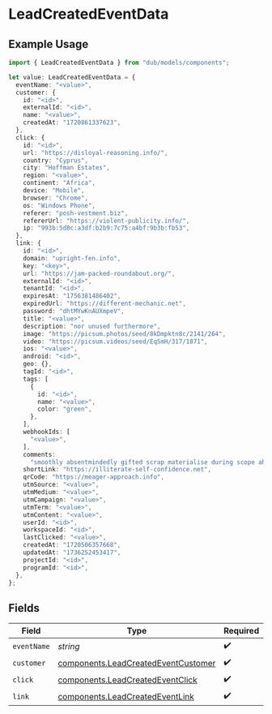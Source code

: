 # LeadCreatedEventData

## Example Usage

```typescript
import { LeadCreatedEventData } from "dub/models/components";

let value: LeadCreatedEventData = {
  eventName: "<value>",
  customer: {
    id: "<id>",
    externalId: "<id>",
    name: "<value>",
    createdAt: "1720861337623",
  },
  click: {
    id: "<id>",
    url: "https://disloyal-reasoning.info/",
    country: "Cyprus",
    city: "Hoffman Estates",
    region: "<value>",
    continent: "Africa",
    device: "Mobile",
    browser: "Chrome",
    os: "Windows Phone",
    referer: "posh-vestment.biz",
    refererUrl: "https://violent-publicity.info/",
    ip: "993b:5d8c:a3df:b2b9:7c75:a4bf:9b3b:fb53",
  },
  link: {
    id: "<id>",
    domain: "upright-fen.info",
    key: "<key>",
    url: "https://jam-packed-roundabout.org/",
    externalId: "<id>",
    tenantId: "<id>",
    expiresAt: "1756381486402",
    expiredUrl: "https://different-mechanic.net",
    password: "dhtMYwKnAUXmpeV",
    title: "<value>",
    description: "nor unused furthermore",
    image: "https://picsum.photos/seed/8kDmpktn8c/2141/264",
    video: "https://picsum.videos/seed/EqSmH/317/1871",
    ios: "<value>",
    android: "<id>",
    geo: {},
    tagId: "<id>",
    tags: [
      {
        id: "<id>",
        name: "<value>",
        color: "green",
      },
    ],
    webhookIds: [
      "<value>",
    ],
    comments:
      "smoothly absentmindedly gifted scrap materialise during scope aha hexagon french gah relieve minus",
    shortLink: "https://illiterate-self-confidence.net",
    qrCode: "https://meager-approach.info",
    utmSource: "<value>",
    utmMedium: "<value>",
    utmCampaign: "<value>",
    utmTerm: "<value>",
    utmContent: "<value>",
    userId: "<id>",
    workspaceId: "<id>",
    lastClicked: "<value>",
    createdAt: "1720506357668",
    updatedAt: "1736252453417",
    projectId: "<id>",
    programId: "<id>",
  },
};
```

## Fields

| Field                                                                                      | Type                                                                                       | Required                                                                                   | Description                                                                                |
| ------------------------------------------------------------------------------------------ | ------------------------------------------------------------------------------------------ | ------------------------------------------------------------------------------------------ | ------------------------------------------------------------------------------------------ |
| `eventName`                                                                                | *string*                                                                                   | :heavy_check_mark:                                                                         | N/A                                                                                        |
| `customer`                                                                                 | [components.LeadCreatedEventCustomer](../../models/components/leadcreatedeventcustomer.md) | :heavy_check_mark:                                                                         | N/A                                                                                        |
| `click`                                                                                    | [components.LeadCreatedEventClick](../../models/components/leadcreatedeventclick.md)       | :heavy_check_mark:                                                                         | N/A                                                                                        |
| `link`                                                                                     | [components.LeadCreatedEventLink](../../models/components/leadcreatedeventlink.md)         | :heavy_check_mark:                                                                         | N/A                                                                                        |